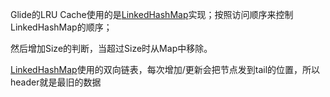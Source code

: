 Glide的LRU Cache使用的是[LinkedHashMap](../java/hashmap/LinkeHashMap.md)实现；按照访问顺序来控制LinkedHashMap的顺序；

然后增加Size的判断，当超过Size时从Map中移除。

[LinkedHashMap](../java/hashmap/LinkeHashMap.md)使用的双向链表，每次增加/更新会把节点发到tail的位置，所以header就是最旧的数据